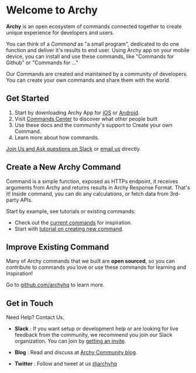 # Welcome to Archy

**Archy** is an open ecosystem of commands connected together to create unique experience for developers and users.

You can think of a *Command* as "a small program", dedicated to do one function and deliver it's results to end user. Using Archy app on your mobile device, you can install and use these commands, like "Commands for Github" or "Commands for ..."

Our Commands are created and maintained by a community of developers. You can create your own commands and share them with the world.


## Get Started

1. Start by downloading Archy App for [iOS](https://archy.ai/downloads/ios) or [Android](https://archy.ai/downloads/android).
2. Visit [Commands Center](https://archy.ai/commands) to discover what other people built
3. Use these docs and the community's support to Create your own Command.
4. Learn more about how commands.

[Join Us and Ask questions on Slack](https://archy-slack-inviter.herokuapp.com) or [email us](mailto:docs@archy.ai) directly.


## Create a New Archy Command

Command is a simple function, exposed as HTTPs endpoint, it receives arguments from Archy and returns results in Archy Response Format. That's it! Inside command, you can do any calculations, or fetch data from 3rd-party APIs.

Start by example, see tutorials or existing commands:

* Check out the [current commands](https://archy.ai/commands) for inspiration.
* Start with [tutorial on creating new command](/part_1_create_new_command).


## Improve Existing Command

Many of Archy commands that we built are **open sourced**, so you can contribute to commands you love or use these commands for learning and inspiration! 

Go to [github.com/archyhq](https://github.com/archyhq) to learn more.


## Get in Touch 

Need Help? Contact Us.

* **Slack**
: If you want setup or development help or are looking for live feedback from the community, we recommend you join our Slack organization. You can join by [getting an invite](https://archy-slack-inviter.herokuapp.com).

* **Blog**
: Read and discuss at [Archy Community blog](https://blog.archy.ai).

* **Twitter**
: Follow and tweet at us [@archyhq](https://twitter.com/archyhq)



